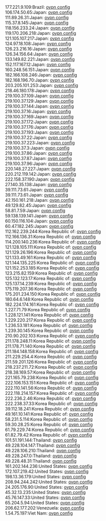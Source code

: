 177.221.9.109:Brazil: [ovpn config](vpn/177_221_9_109.ovpn)  
106.174.50.65:Japan: [ovpn config](vpn/106_174_50_65.ovpn)  
111.89.26.31:Japan: [ovpn config](vpn/111_89_26_31.ovpn)  
115.37.8.145:Japan: [ovpn config](vpn/115_37_8_145.ovpn)  
118.156.233.24:Japan: [ovpn config](vpn/118_156_233_24.ovpn)  
119.170.206.218:Japan: [ovpn config](vpn/119_170_206_218.ovpn)  
121.105.107.217:Japan: [ovpn config](vpn/121_105_107_217.ovpn)  
124.97.18.108:Japan: [ovpn config](vpn/124_97_18_108.ovpn)  
126.23.216.16:Japan: [ovpn config](vpn/126_23_216_16.ovpn)  
126.34.156.64:Japan: [ovpn config](vpn/126_34_156_64.ovpn)  
133.149.82.221:Japan: [ovpn config](vpn/133_149_82_221.ovpn)  
152.117.167.12:Japan: [ovpn config](vpn/152_117_167_12.ovpn)  
160.248.56.151:Japan: [ovpn config](vpn/160_248_56_151.ovpn)  
182.166.108.246:Japan: [ovpn config](vpn/182_166_108_246.ovpn)  
182.168.196.70:Japan: [ovpn config](vpn/182_168_196_70.ovpn)  
203.205.101.253:Japan: [ovpn config](vpn/203_205_101_253.ovpn)  
218.46.180.178:Japan: [ovpn config](vpn/218_46_180_178.ovpn)  
219.100.37.109:Japan: [ovpn config](vpn/219_100_37_109.ovpn)  
219.100.37.129:Japan: [ovpn config](vpn/219_100_37_129.ovpn)  
219.100.37.144:Japan: [ovpn config](vpn/219_100_37_144.ovpn)  
219.100.37.16:Japan: [ovpn config](vpn/219_100_37_16.ovpn)  
219.100.37.169:Japan: [ovpn config](vpn/219_100_37_169.ovpn)  
219.100.37.172:Japan: [ovpn config](vpn/219_100_37_172.ovpn)  
219.100.37.176:Japan: [ovpn config](vpn/219_100_37_176.ovpn)  
219.100.37.193:Japan: [ovpn config](vpn/219_100_37_193.ovpn)  
219.100.37.22:Japan: [ovpn config](vpn/219_100_37_22.ovpn)  
219.100.37.223:Japan: [ovpn config](vpn/219_100_37_223.ovpn)  
219.100.37.3:Japan: [ovpn config](vpn/219_100_37_3.ovpn)  
219.100.37.86:Japan: [ovpn config](vpn/219_100_37_86.ovpn)  
219.100.37.87:Japan: [ovpn config](vpn/219_100_37_87.ovpn)  
219.100.37.96:Japan: [ovpn config](vpn/219_100_37_96.ovpn)  
220.148.27.227:Japan: [ovpn config](vpn/220_148_27_227.ovpn)  
220.212.119.142:Japan: [ovpn config](vpn/220_212_119_142.ovpn)  
222.158.37.190:Japan: [ovpn config](vpn/222_158_37_190.ovpn)  
27.140.35.138:Japan: [ovpn config](vpn/27_140_35_138.ovpn)  
39.111.73.61:Japan: [ovpn config](vpn/39_111_73_61.ovpn)  
39.111.73.61:Japan: [ovpn config](vpn/39_111_73_61.ovpn)  
42.150.161.218:Japan: [ovpn config](vpn/42_150_161_218.ovpn)  
49.129.82.45:Japan: [ovpn config](vpn/49_129_82_45.ovpn)  
58.81.7.59:Japan: [ovpn config](vpn/58_81_7_59.ovpn)  
59.138.139.141:Japan: [ovpn config](vpn/59_138_139_141.ovpn)  
60.150.116.104:Japan: [ovpn config](vpn/60_150_116_104.ovpn)  
60.47.182.245:Japan: [ovpn config](vpn/60_47_182_245.ovpn)  
112.162.239.244:Korea Republic of: [ovpn config](vpn/112_162_239_244.ovpn)  
112.166.136.31:Korea Republic of: [ovpn config](vpn/112_166_136_31.ovpn)  
114.200.140.236:Korea Republic of: [ovpn config](vpn/114_200_140_236.ovpn)  
121.128.105.111:Korea Republic of: [ovpn config](vpn/121_128_105_111.ovpn)  
121.129.26.196:Korea Republic of: [ovpn config](vpn/121_129_26_196.ovpn)  
121.133.49.161:Korea Republic of: [ovpn config](vpn/121_133_49_161.ovpn)  
121.144.135.225:Korea Republic of: [ovpn config](vpn/121_144_135_225.ovpn)  
121.152.253.185:Korea Republic of: [ovpn config](vpn/121_152_253_185.ovpn)  
123.215.82.159:Korea Republic of: [ovpn config](vpn/123_215_82_159.ovpn)  
125.132.123.17:Korea Republic of: [ovpn config](vpn/125_132_123_17.ovpn)  
125.137.14.239:Korea Republic of: [ovpn config](vpn/125_137_14_239.ovpn)  
175.119.207.36:Korea Republic of: [ovpn config](vpn/175_119_207_36.ovpn)  
175.201.234.150:Korea Republic of: [ovpn config](vpn/175_201_234_150.ovpn)  
180.64.6.148:Korea Republic of: [ovpn config](vpn/180_64_6_148.ovpn)  
182.224.174.161:Korea Republic of: [ovpn config](vpn/182_224_174_161.ovpn)  
1.227.71.79:Korea Republic of: [ovpn config](vpn/1_227_71_79.ovpn)  
1.228.121.141:Korea Republic of: [ovpn config](vpn/1_228_121_141.ovpn)  
1.229.220.217:Korea Republic of: [ovpn config](vpn/1_229_220_217.ovpn)  
1.236.53.181:Korea Republic of: [ovpn config](vpn/1_236_53_181.ovpn)  
1.239.30.145:Korea Republic of: [ovpn config](vpn/1_239_30_145.ovpn)  
210.90.202.103:Korea Republic of: [ovpn config](vpn/210_90_202_103.ovpn)  
211.178.248.11:Korea Republic of: [ovpn config](vpn/211_178_248_11.ovpn)  
211.178.71.140:Korea Republic of: [ovpn config](vpn/211_178_71_140.ovpn)  
211.184.148.158:Korea Republic of: [ovpn config](vpn/211_184_148_158.ovpn)  
211.229.254.4:Korea Republic of: [ovpn config](vpn/211_229_254_4.ovpn)  
211.59.201.126:Korea Republic of: [ovpn config](vpn/211_59_201_126.ovpn)  
218.237.211.72:Korea Republic of: [ovpn config](vpn/218_237_211_72.ovpn)  
218.38.169.57:Korea Republic of: [ovpn config](vpn/218_38_169_57.ovpn)  
221.165.79.238:Korea Republic of: [ovpn config](vpn/221_165_79_238.ovpn)  
222.106.153.151:Korea Republic of: [ovpn config](vpn/222_106_153_151.ovpn)  
222.110.141.56:Korea Republic of: [ovpn config](vpn/222_110_141_56.ovpn)  
222.118.214.157:Korea Republic of: [ovpn config](vpn/222_118_214_157.ovpn)  
222.236.2.46:Korea Republic of: [ovpn config](vpn/222_236_2_46.ovpn)  
222.238.37.33:Korea Republic of: [ovpn config](vpn/222_238_37_33.ovpn)  
39.112.18.241:Korea Republic of: [ovpn config](vpn/39_112_18_241.ovpn)  
49.161.10.141:Korea Republic of: [ovpn config](vpn/49_161_10_141.ovpn)  
58.231.5.114:Korea Republic of: [ovpn config](vpn/58_231_5_114.ovpn)  
59.30.28.25:Korea Republic of: [ovpn config](vpn/59_30_28_25.ovpn)  
61.79.229.74:Korea Republic of: [ovpn config](vpn/61_79_229_74.ovpn)  
61.82.79.42:Korea Republic of: [ovpn config](vpn/61_82_79_42.ovpn)  
101.51.191.144:Thailand: [ovpn config](vpn/101_51_191_144.ovpn)  
49.228.104.147:Thailand: [ovpn config](vpn/49_228_104_147.ovpn)  
49.228.106.210:Thailand: [ovpn config](vpn/49_228_106_210.ovpn)  
49.228.247.0:Thailand: [ovpn config](vpn/49_228_247_0.ovpn)  
49.228.48.31:Thailand: [ovpn config](vpn/49_228_48_31.ovpn)  
161.202.144.236:United States: [ovpn config](vpn/161_202_144_236.ovpn)  
172.107.219.42:United States: [ovpn config](vpn/172_107_219_42.ovpn)  
198.13.36.179:United States: [ovpn config](vpn/198_13_36_179.ovpn)  
208.94.244.242:United States: [ovpn config](vpn/208_94_244_242.ovpn)  
24.205.176.90:United States: [ovpn config](vpn/24_205_176_90.ovpn)  
45.32.13.235:United States: [ovpn config](vpn/45_32_13_235.ovpn)  
45.76.147.33:United States: [ovpn config](vpn/45_76_147_33.ovpn)  
65.204.5.94:United States: [ovpn config](vpn/65_204_5_94.ovpn)  
206.62.177.202:Venezuela: [ovpn config](vpn/206_62_177_202.ovpn)  
1.54.75.197:Viet Nam: [ovpn config](vpn/1_54_75_197.ovpn)  
